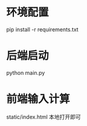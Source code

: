# 环境配置

pip install -r requirements.txt

# 后端启动
python main.py

# 前端输入计算

static/index.html 本地打开即可

